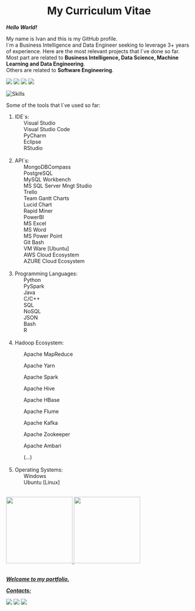 <!DOCTYPE html>
<html lang="en">
<head>
    <meta charset="UTF-8">
    <h1 align="center">My Curriculum Vitae</h1>
</head>
            
<body>

***Hello World!***

My name is Ivan and this is my GitHub profile.<br/>
I´m a Business Intelligence and Data Engineer seeking to leverage 3+ years of experience.
Here are the most relevant projects that I´ve done so far.<br/>
Most part are related to **Business Intelligence, Data Science, Machine Learning and Data Engineering**.<br/>
Others are related to **Software Engineering**.<br/>

<img src="https://img.shields.io/badge/Bachelor-Production%20Engineering-blue" /> <img src="https://img.shields.io/badge/Master-Business%20Intelligence-yellow" /> <img src="https://img.shields.io/badge/Master-Data%20Engineering%20at%20IGTI-yellow" />
<img src="https://img.shields.io/badge/Master-Data%20Engineering%20at%20Purdue%20University-yellow" />

![Skills](https://user-images.githubusercontent.com/67763471/179779107-25f0930e-70ff-482c-89c1-f1dc74d66809.png)
    
Some of the tools that I´ve used so far:
<ol>
    <li>IDE´s:
        <ul>Visual Studio</ul><ul>Visual Studio Code</ul><ul>PyCharm</ul><ul>Eclipse</ul><ul>RStudio</ul>
    </li>
<br/>
    <li>API´s:
        <ul>MongoDBCompass</ul><ul>PostgreSQL</ul><ul>MySQL Workbench</ul><ul>MS SQL Server Mngt Studio</ul><ul>Trello</ul><ul>Team Gantt Charts</ul><ul>Lucid Chart</ul><ul>Rapid Miner</ul><ul>PowerBI</ul><ul>MS Excel</ul><ul>MS Word</ul><ul>MS Power Point</ul> <ul>Git Bash</ul><ul>VM Ware [Ubuntu]</ul><ul>AWS Cloud Ecosystem</ul><ul>AZURE Cloud Ecosystem</ul>
    </li>                                                                                      
<br/>    
    <li>Programming Languages:
        <ul>Python</ul><ul>PySpark</ul><ul>Java</ul><ul>C/C++</ul><ul>SQL</ul><ul>NoSQL</ul><ul>JSON</ul><ul>Bash</ul><ul>R</ul>
    </li>                                                                                                                              
<br/>
    <li>Hadoop Ecosystem:</li>                              
        <ul>Apache MapReduce</ul>                               
        <ul>Apache Yarn</ul>                                    
        <ul>Apache Spark</ul>
        <ul>Apache Hive</ul>
        <ul>Apache HBase</ul>
        <ul>Apache Flume</ul>
        <ul>Apache Kafka</ul>
        <ul>Apache Zookeeper</ul>
        <ul>Apache Ambari</ul>
        <ul>(...)</ul>
<br/>
   <li>Operating Systems:
       <ul>Windows</ul>
       <ul>Ubuntu [Linux]</ul>
   </li> 
              
</ol>
<br/>
<div>
    <a href="https://github.com/olivivan7">
    <img height="180em" src="https://github-readme-stats.vercel.app/api/top-langs/?username=olivivan7&layout=compact&langs_count=7&theme=dracula"/>
    <img height="180em" src="https://github-readme-stats.vercel.app/api?username=olivivan7&show_icons=true&theme=dracula&include_all_commits=true&count_private=true"/>
</div>
<br/>    
    
***Welcome to my portfolio.***  
    
***Contacts:***   
    <div>
        <a href = "mailto:contato@olivivan@gmail.com"><img src="https://img.shields.io/badge/Gmail-D14836?style=for-the-badge&logo=gmail&logoColor=white" target="_blank"></a>
        <a href="https://www.linkedin.com/in/ivanmdeoliveira7/" target="_blank"><img src="https://img.shields.io/badge/-LinkedIn-%230077B5?style=for-the-badge&logo=linkedin&logoColor=white" target="_blank"></a>
        <a href="https://instagram.com/ivanmdeoliveira7/" target="_blank"><img src="https://img.shields.io/badge/-Instagram-%23E4405F?style=for-the-badge&logo=instagram&logoColor=white" target="_blank"></a>      
    </div>   
</body>
</html>
        
        

